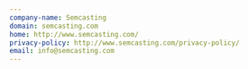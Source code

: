 ```yaml
---
company-name: Semcasting
domain: semcasting.com
home: http://www.semcasting.com/
privacy-policy: http://www.semcasting.com/privacy-policy/
email: info@semcasting.com
---
```





